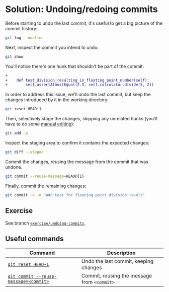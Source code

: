 # Solution: Undoing/redoing commits

Before starting to undo the last commit, it's useful to get a big picture of the commit history:

```bash
git log --oneline
```

Next, inspect the commit you intend to undo:

```bash
git show
```

You'll notice there's one hunk that shouldn't be part of the commit:

```diff
+
+    def test_division_resulting_in_floating_point_number(self):
+        self.assertAlmostEqual(2.5, self.calculator.divide(5, 2))
```

In order to address this issue, we'll undo the last commit, but keep the changes introduced by it in the working directory:

```bash
git reset HEAD~1
```

Then, selectively stage the changes, skipping any unrelated hunks (you'll have to do some [manual editing][editing_patches]):

```bash
git add -p
```

Inspect the staging area to confirm it contains the expected changes:

```bash
git diff --staged
```

Commit the changes, reusing the message from the commit that was undone.

```bash
git commit --reuse-message=HEAD@{1}
```

Finally, commit the remaining changes:

```bash
git commit -a -m "Add test for floating-point division result"
```

## Exercise

See branch [`exercise/undoing-commits`][exercise].

## Useful commands

Command                                       | Description
----------------------------------------------|--------------------------------------------
[`git reset HEAD~1`][grH]                     | Undo the last commit, keeping changes
[`git commit --reuse-message=<commit>`][gcrm] | Commit, reusing the message from `<commit>`

[editing_patches]: https://git-scm.com/docs/git-add#_editing_patches
[exercise]: https://github.com/alextercete/practical-git/tree/exercise/undoing-commits
[grH]: https://git-scm.com/docs/git-reset#git-reset---mixed
[gap]: https://git-scm.com/docs/git-add#git-add--p
[gcrm]: https://git-scm.com/docs/git-commit#git-commit---reuse-messageltcommitgt